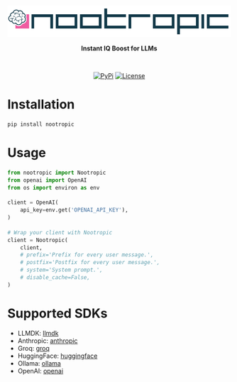 <div align="center">
  <img src="./misc/nootropic.svg" alt="Logo" height="70" />
  <p><strong>Instant IQ Boost for LLMs</strong></p>
</div>
<br/>

<p align="center">
    <a href="https://pypi.python.org/pypi/nootropic/"><img alt="PyPi" src="https://img.shields.io/pypi/v/nootropic.svg?style=flat-square"></a>
    <a href="https://github.com/EveripediaNetwork/nootropic/blob/master/LICENSE"><img alt="License" src="https://img.shields.io/github/license/EveripediaNetwork/nootropic.svg?style=flat-square"></a>
</p>

# Installation

```bash
pip install nootropic
```

# Usage
```python
from nootropic import Nootropic
from openai import OpenAI
from os import environ as env

client = OpenAI(
    api_key=env.get('OPENAI_API_KEY'),
)

# Wrap your client with Nootropic
client = Nootropic(
    client,
    # prefix='Prefix for every user message.',
    # postfix='Postfix for every user message.',
    # system='System prompt.',
    # disable_cache=False,
)

```

# Supported SDKs
- LLMDK: [llmdk](https://github.com/EveripediaNetwork/llmdk)
- Anthropic: [anthropic](https://github.com/anthropics/anthropic-sdk-python)
- Groq: [groq](https://github.com/groq/groq-python)
- HuggingFace: [huggingface](https://github.com/huggingface/huggingface_hub)
- Ollama: [ollama](https://github.com/ollama/ollama-python)
- OpenAI: [openai](https://github.com/openai/openai-python)
